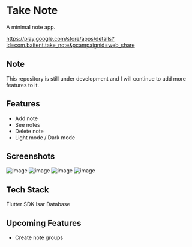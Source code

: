 # Take Note

A minimal note app.

https://play.google.com/store/apps/details?id=com.baitent.take_note&pcampaignid=web_share

## Note
This repository is still under development and I will continue to add more features to it.

## Features
 - Add note
 - See notes
 - Delete note
 - Light mode / Dark mode
   
## Screenshots
![image](https://github.com/HacerYaman/Take-Note-Flutter/assets/109144995/9abeba28-0f96-4a02-b534-6099e3e30c63)
![image](https://github.com/HacerYaman/Take-Note-Flutter/assets/109144995/5cd39c66-8e42-4853-98c9-71cb2429c1bf)
![image](https://github.com/HacerYaman/Take-Note-Flutter/assets/109144995/066cf7b8-012d-4353-87da-605f2a2a096d)
![image](https://github.com/HacerYaman/Take-Note-Flutter/assets/109144995/d53713ec-1114-496b-8ac2-bc6f075e2046)

## Tech Stack
Flutter SDK
Isar Database

## Upcoming Features
 - Create note groups
   

